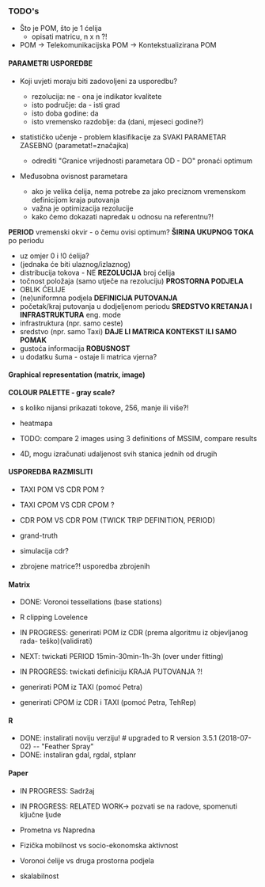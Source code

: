 ### TODO's
* Što je POM, što je 1 ćelija
   * opisati matricu, n x n ?!
* POM -> Telekomunikacijska POM -> Kontekstualizirana POM

#### **PARAMETRI USPOREDBE**
* Koji uvjeti moraju biti zadovoljeni za usporedbu?
   * rezolucija: ne - ona je indikator kvalitete
   * isto područje: da - isti grad
   * isto doba godine: da
   * isto vremensko razdoblje: da (dani, mjeseci godine?)

* statističko učenje - problem klasifikacije za SVAKI PARAMETAR ZASEBNO (parametat!=značajka)
  - odrediti "Granice vrijednosti parametara OD - DO" pronaći optimum

* Međusobna ovisnost parametara
  - ako je velika ćelija, nema potrebe za jako preciznom vremenskom definicijom kraja putovanja
  - važna je optimizacija rezolucije
  - kako ćemo dokazati napredak u odnosu na referentnu?!

**PERIOD** vremenski okvir - o čemu ovisi optimum?
**ŠIRINA UKUPNOG TOKA** po periodu 
   * uz omjer 0 i !0 ćelija?
   * (jednaka će biti ulaznog/izlaznog)
   * distribucija tokova - NE
**REZOLUCIJA** broj ćelija
   * točnost položaja (samo utječe na rezoluciju)
**PROSTORNA PODJELA**
   * OBLIK ĆELIJE
   * (ne)uniformna podjela
**DEFINICIJA PUTOVANJA**
   *  početak/kraj putovanja u dodjeljenom periodu
**SREDSTVO KRETANJA I INFRASTRUKTURA**   eng. mode
   * infrastruktura (npr. samo ceste)
   * sredstvo (npr. samo Taxi)
**DAJE LI MATRICA KONTEKST ILI SAMO POMAK**
   * gustoća informacija
**ROBUSNOST** 
   * u dodatku šuma - ostaje li matrica vjerna? 

#### Graphical representation (matrix, image)

**COLOUR PALETTE - gray scale?**
   * s koliko nijansi prikazati tokove, 256, manje ili više?!

* heatmapa
* TODO: compare 2 images using 3 definitions of MSSIM, compare results
* 4D, mogu izračunati udaljenost svih stanica jednih od drugih

#### **USPOREDBA** RAZMISLITI
* TAXI POM VS CDR POM ?
* TAXI CPOM VS CDR CPOM ?
* CDR POM VS CDR POM (TWICK TRIP DEFINITION, PERIOD)
* grand-truth

* simulacija cdr?
* zbrojene matrice?! usporedba zbrojenih
#### Matrix
* DONE: Voronoi tessellations (base stations)
* R clipping Lovelence

* IN PROGRESS: generirati POM iz CDR (prema algoritmu iz objevljanog rada- teško)(validirati)
* NEXT: twickati PERIOD 15min-30min-1h-3h (over under fitting)
* IN PROGRESS: twickati definiciju KRAJA PUTOVANJA ?!

* generirati POM iz TAXI (pomoć Petra)
* generirati CPOM iz CDR i TAXI (pomoć Petra, TehRep)

#### R
* DONE: instalirati noviju verziju! # upgraded to R version 3.5.1 (2018-07-02) -- "Feather Spray"
* DONE: instaliran gdal, rgdal, stplanr

#### Paper

* IN PROGRESS: Sadržaj
* IN PROGRESS: RELATED WORK-> pozvati se na radove, spomenuti ključne ljude

* Prometna vs Napredna
* Fizička mobilnost vs socio-ekonomska aktivnost

* Voronoi ćelije vs druga prostorna podjela
* skalabilnost

